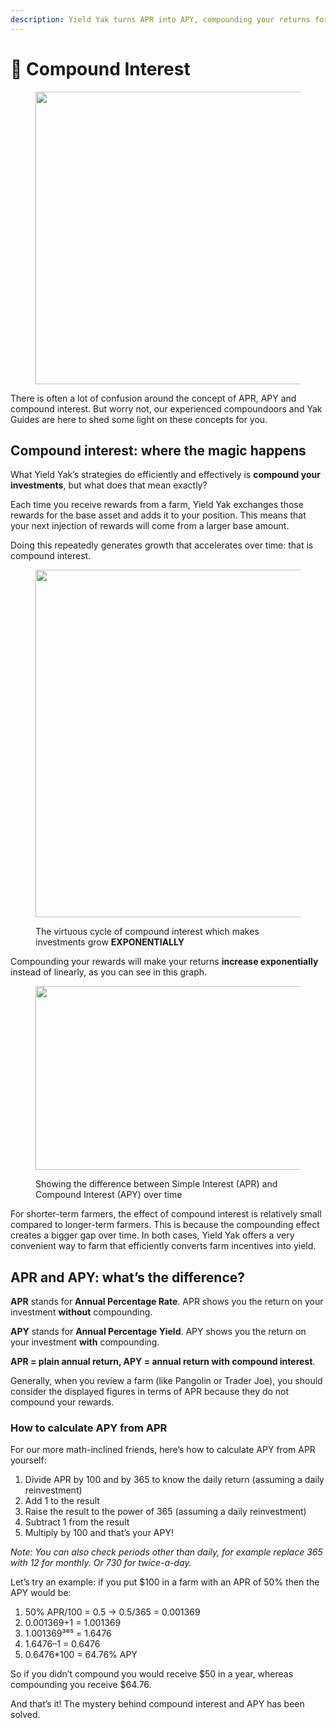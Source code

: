 ```yaml
---
description: Yield Yak turns APR into APY, compounding your returns for more yield
---
```


# 💸 Compound Interest

<figure><img src="https://miro.medium.com/v2/resize:fit:1400/0*ipq5ItLXuuljAcYe" alt="" height="468" width="700"><figcaption></figcaption></figure>

There is often a lot of confusion around the concept of APR, APY and compound interest. But worry not, our experienced compoundoors and Yak Guides are here to shed some light on these concepts for you.

## Compound interest: where the magic happens <a href="#5fc1" id="5fc1"></a>

What Yield Yak’s strategies do efficiently and effectively is **compound your investments**, but what does that mean exactly?

Each time you receive rewards from a farm, Yield Yak exchanges those rewards for the base asset and adds it to your position. This means that your next injection of rewards will come from a larger base amount.

Doing this repeatedly generates growth that accelerates over time: that is compound interest.

<figure><img src="https://miro.medium.com/v2/resize:fit:1400/0*8xCsz_yOWLATVxKk" alt="" height="556" width="700"><figcaption><p>The virtuous cycle of compound interest which makes investments grow <strong>EXPONENTIALLY</strong></p></figcaption></figure>

Compounding your rewards will make your returns **increase exponentially** instead of linearly, as you can see in this graph.

<figure><img src="https://miro.medium.com/v2/resize:fit:948/0*THMrD4n6ie8Gm1rO" alt="" height="294" width="474"><figcaption><p>Showing the difference between Simple Interest (APR) and Compound Interest (APY) over time</p></figcaption></figure>

For shorter-term farmers, the effect of compound interest is relatively small compared to longer-term farmers. This is because the compounding effect creates a bigger gap over time. In both cases, Yield Yak offers a very convenient way to farm that efficiently converts farm incentives into yield.

## APR and APY: what’s the difference? <a href="#1e89" id="1e89"></a>

**APR** stands for **Annual Percentage Rate**. APR shows you the return on your investment **without** compounding.

**APY** stands for **Annual Percentage Yield**. APY shows you the return on your investment **with** compounding.

**APR = plain annual return, APY = annual return with compound interest**.

Generally, when you review a farm (like Pangolin or Trader Joe), you should consider the displayed figures in terms of APR because they do not compound your rewards.

### How to calculate APY from APR <a href="#394f" id="394f"></a>

For our more math-inclined friends, here’s how to calculate APY from APR yourself:

1. Divide APR by 100 and by 365 to know the daily return (assuming a daily reinvestment)
2. Add 1 to the result
3. Raise the result to the power of 365 (assuming a daily reinvestment)
4. Subtract 1 from the result
5. Multiply by 100 and that’s your APY!

_Note: You can also check periods other than daily, for example replace 365 with 12 for monthly. Or 730 for twice-a-day._

Let’s try an example: if you put $100 in a farm with an APR of 50% then the APY would be:

1. 50% APR/100 = 0.5 → 0.5/365 = 0.001369
2. 0.001369+1 = 1.001369
3. 1.001369³⁶⁵ = 1.6476
4. 1.6476–1 = 0.6476
5. 0.6476\*100 = 64.76% APY

So if you didn’t compound you would receive $50 in a year, whereas compounding you receive $64.76.

And that’s it! The mystery behind compound interest and APY has been solved.
